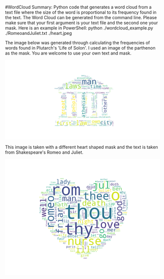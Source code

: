 #WordCloud
Summary: Python code that generates a word cloud from a text file where the size of the word is proportional to its frequency found in the text.
The Word Cloud can be generated from the command line. Please make sure that your first argument is your text file and the second one your mask.
Here is an example in PowerShell: 
python ./wordcloud_example.py ./RomeoandJuliet.txt ./heart.jpeg

The image below was generated through calculating the frequencies of words found in Plutarch's 'Life of Solon'. 
I used an image of the parthenon as the mask. You are welcome to use your own text and mask.

![](Figure1.png)

This image is taken with a different heart shaped mask and the text is taken from Shakespeare's Romeo and Juliet.

![](RandJCloud.png)
